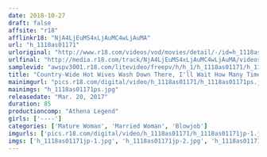 ```yaml
---
date: 2018-10-27
draft: false
affsite: "r18"
afflinkr18: "NjA4LjEuMS4xLjAuMC4wLjAuMA"
url: "h_1118as01171"
urloriginal: "http://www.r18.com/videos/vod/movies/detail/-/id=h_1118as01171"
urlfinal: "http://media.r18.com/track/NjA4LjEuMS4xLjAuMC4wLjAuMA/videos/vod/movies/detail/-/id=h_1118as01171"
samplevid: "awspv3001.r18.com/litevideo/freepv/h/h_1/h_1118as01171/h_1118as01171_dmb_s.mp4"
title: "Country-Wide Hot Wives Wash Down There, I'll Wait How Many Times Do You Have To Fuck These Beautiful Babes Before You're Satisfied!"
mainimgurl: "pics.r18.com/digital/video/h_1118as01171/h_1118as01171ps.jpg"
mainimgs: "h_1118as01171ps.jpg"
releasedate: "Mar. 20, 2017"
duration: 85
productioncomp: "Athena Legend"
girls: ['----']
categories: ['Mature Woman', 'Married Woman', 'Blowjob']
imgurls: ['pics.r18.com/digital/video/h_1118as01171/h_1118as01171jp-1.jpg', 'pics.r18.com/digital/video/h_1118as01171/h_1118as01171jp-2.jpg', 'pics.r18.com/digital/video/h_1118as01171/h_1118as01171jp-3.jpg', 'pics.r18.com/digital/video/h_1118as01171/h_1118as01171jp-4.jpg', 'pics.r18.com/digital/video/h_1118as01171/h_1118as01171jp-5.jpg', 'pics.r18.com/digital/video/h_1118as01171/h_1118as01171jp-6.jpg', 'pics.r18.com/digital/video/h_1118as01171/h_1118as01171jp-7.jpg', 'pics.r18.com/digital/video/h_1118as01171/h_1118as01171jp-8.jpg', 'pics.r18.com/digital/video/h_1118as01171/h_1118as01171jp-9.jpg', 'pics.r18.com/digital/video/h_1118as01171/h_1118as01171jp-10.jpg', 'pics.r18.com/digital/video/h_1118as01171/h_1118as01171jp-11.jpg', 'pics.r18.com/digital/video/h_1118as01171/h_1118as01171jp-12.jpg', 'pics.r18.com/digital/video/h_1118as01171/h_1118as01171jp-13.jpg', 'pics.r18.com/digital/video/h_1118as01171/h_1118as01171jp-14.jpg', 'pics.r18.com/digital/video/h_1118as01171/h_1118as01171jp-15.jpg', 'pics.r18.com/digital/video/h_1118as01171/h_1118as01171jp-16.jpg', 'pics.r18.com/digital/video/h_1118as01171/h_1118as01171jp-17.jpg', 'pics.r18.com/digital/video/h_1118as01171/h_1118as01171jp-18.jpg', 'pics.r18.com/digital/video/h_1118as01171/h_1118as01171jp-19.jpg', 'pics.r18.com/digital/video/h_1118as01171/h_1118as01171jp-20.jpg']
imgs: ['h_1118as01171jp-1.jpg', 'h_1118as01171jp-2.jpg', 'h_1118as01171jp-3.jpg', 'h_1118as01171jp-4.jpg', 'h_1118as01171jp-5.jpg', 'h_1118as01171jp-6.jpg', 'h_1118as01171jp-7.jpg', 'h_1118as01171jp-8.jpg', 'h_1118as01171jp-9.jpg', 'h_1118as01171jp-10.jpg', 'h_1118as01171jp-11.jpg', 'h_1118as01171jp-12.jpg', 'h_1118as01171jp-13.jpg', 'h_1118as01171jp-14.jpg', 'h_1118as01171jp-15.jpg', 'h_1118as01171jp-16.jpg', 'h_1118as01171jp-17.jpg', 'h_1118as01171jp-18.jpg', 'h_1118as01171jp-19.jpg', 'h_1118as01171jp-20.jpg']
---
```


